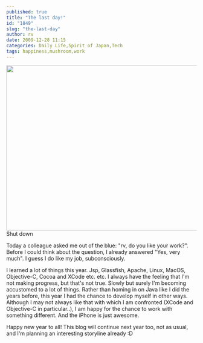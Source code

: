 ```yaml
---
published: true
title: "The last day!"
id: "1849"
slug: "the-last-day"
author: rv
date: 2009-12-28 11:15
categories: Daily Life,Spirit of Japan,Tech
tags: happiness,mushroom,work
---
```

<div class="caption">
<img class="size-full wp-image-1850" title="IMG_7438" src="https://s3.amazonaws.com/cfwblog/uploads/2009/12/img_7438.jpg" alt="" width="800" height="436" />
<div class="caption-text">Shut down</div>
</div>

Today a colleague asked me out of the blue: "rv, do you like your work?". Before I could think about the question, I already answered "Yes, very much". I guess I do like my job, subconsciously.

I learned a lot of things this year. Jsp, Glassfish, Apache, Linux, MacOS, Objective-C, Cocoa and XCode etc. etc. I always have the feeling that I'm not making progress, but that's not true. Slowly but surely I'm becoming accustomed to a lot of things. Rather than homing in on Java like I did the years before, this year I had the chance to develop myself in other ways. Although I may not always like that with which I am confronted (XCode and Objective-C in particular..), I am happy for the chance to work with something different. And the iPhone is just awesome.

Happy new year to all! This blog will continue next year too, not as usual, and I'm planning an interesting storyline already :D